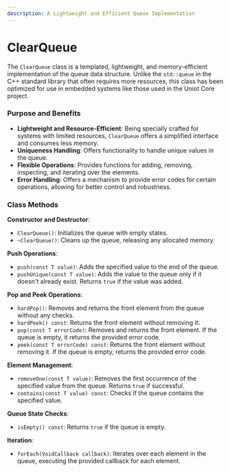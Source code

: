 ```yaml
---
description: A Lightweight and Efficient Queue Implementation
---
```


# ClearQueue

The `ClearQueue` class is a templated, lightweight, and memory-efficient implementation of the queue data structure. Unlike the `std::queue` in the C++ standard library that often requires more resources, this class has been optimized for use in embedded systems like those used in the Uniot Core project.

### **Purpose and Benefits**

* **Lightweight and Resource-Efficient**: Being specially crafted for systems with limited resources, `ClearQueue` offers a simplified interface and consumes less memory.
* **Uniqueness Handling**: Offers functionality to handle unique values in the queue.
* **Flexible Operations**: Provides functions for adding, removing, inspecting, and iterating over the elements.
* **Error Handling**: Offers a mechanism to provide error codes for certain operations, allowing for better control and robustness.

### Class Methods

**Constructor and Destructor**:

* `ClearQueue()`: Initializes the queue with empty states.
* `~ClearQueue()`: Cleans up the queue, releasing any allocated memory.

**Push Operations**:

* `push(const T value)`: Adds the specified value to the end of the queue.
* `pushUnique(const T value)`: Adds the value to the queue only if it doesn't already exist. Returns `true` if the value was added.

**Pop and Peek Operations**:

* `hardPop()`: Removes and returns the front element from the queue without any checks.
* `hardPeek() const`: Returns the front element without removing it.
* `pop(const T errorCode)`: Removes and returns the front element. If the queue is empty, it returns the provided error code.
* `peek(const T errorCode) const`: Returns the front element without removing it. If the queue is empty, returns the provided error code.

**Element Management**:

* `removeOne(const T value)`: Removes the first occurrence of the specified value from the queue. Returns `true` if successful.
* `contains(const T value) const`: Checks if the queue contains the specified value.

**Queue State Checks**:

* `isEmpty() const`: Returns `true` if the queue is empty.

**Iteration**:

* `forEach(VoidCallback callback)`: Iterates over each element in the queue, executing the provided callback for each element.
